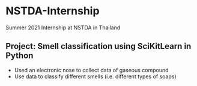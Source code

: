 # NSTDA-Internship

Summer 2021 Internship at NSTDA in Thailand

## Project: Smell classification using SciKitLearn in Python
- Used an electronic nose to collect data of gaseous compound
- Use data to classify different smells (i.e. different types of soaps)

